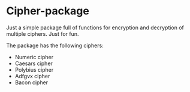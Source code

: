 # Cipher-package
Just a simple package full of functions for encryption and decryption of multiple ciphers. Just for fun.

The package has the following ciphers:
- Numeric cipher
- Caesars cipher
- Polybius cipher
- Adfgvx cipher
- Bacon cipher
